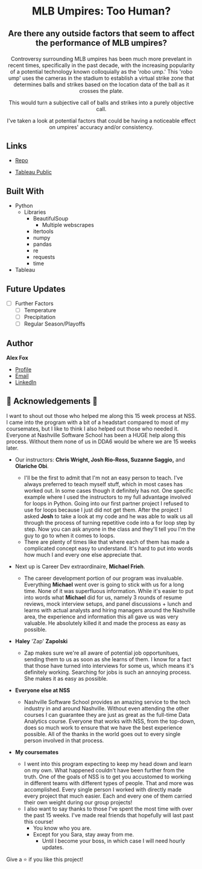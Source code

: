 # <h1 align="center">MLB Umpires: Too Human?<project-name></h1>

## <p align="center">Are there any outside factors that seem to affect the performance of MLB umpires?
<p align="center">Controversy surrounding MLB umpires has been much more prevelant in recent times, specifically in the past decade, with the increasing popularity of a potential technology known colloquially as the 'robo ump.' This 'robo ump' uses the cameras in the stadium to establish a virtual strike zone that determines balls and strikes based on the location data of the ball as it crosses the plate.
<p align="center">This would turn a subjective call of balls and strikes into a purely objective call.
<p align="center">I've taken a look at potential factors that could be having a noticeable effect on umpires' accuracy and/or consistency.<project-description></p>

## Links

- [Repo](https://github.com/AlexFaux/MLB_Umpire_Performance)
  
- [Tableau Public](https://public.tableau.com/app/profile/alexfaux/viz/MLBUmpiresTooHuman/MLBUmpiresTooHuman)

## Built With

- Python
  - Libraries
    - BeautifulSoup
      - Multiple webscrapes
    - itertools
    - numpy
    - pandas
    - re
    - requests
    - time
- Tableau

## Future Updates

- [ ] Further Factors
  - [ ] Temperature
  - [ ] Precipitation
  - [ ] Regular Season/Playoffs

## Author

**Alex Fox**

- [Profile](https://github.com/AlexFaux "Alex Fox")
- [Email](mailto:Alex77Fox@yahoo.com?subject=Hi "Hi!")
- [LinkedIn](https://www.linkedin.com/in/alex-b-fox/ "Welcome")

## 🤝 Acknowledgements 🤝

I want to shout out those who helped me along this 15 week process at NSS. I came into the program with a bit of a headstart compared to most of my coursemates, but I like to think I also helped out those who needed it. Everyone at Nashville Software School has been a HUGE help along this process. Without them none of us in DDA6 would be where we are 15 weeks later.

  - Our instructors: **Chris Wright, Josh Rio-Ross, Suzanne Saggio,** and **Olariche Obi**.
    - I'll be the first to admit that I'm not an easy person to teach. I've always preferred to teach myself stuff, which in most cases has worked out. In some cases though it definitely has not. One specific example where I used the instructors to my full advantage involved for loops in Python. Going into our first partner project I refused to use for loops because I just did not get them. After the project I asked **Josh** to take a look at my code and he was able to walk us all through the process of turning repetitive code into a for loop step by step. Now you can ask anyone in the class and they'll tell you I'm the guy to go to when it comes to loops.
    - There are plenty of times like that where each of them has made a complicated concept easy to understand. It's hard to put into words how much I and every one else appreciate that.
  
  - Next up is Career Dev extraordinaire, **Michael Frieh**.
    - The career development portion of our program was invaluable. Everything **Michael** went over is going to stick with us for a long time. None of it was superfluous information. While it's easier to put into words what **Michael** did for us, namely 3 rounds of resume reviews, mock interview setups, and panel discussions + lunch and learns with actual analysts and hiring managers around the Nashville area, the experience and information this all gave us was very valuable. He absolutely killed it and made the process as easy as possible.
  
  - **Haley** 'Zap' **Zapolski**
    - Zap makes sure we're all aware of potential job opportunitues, sending them to us as soon as she learns of them. I know for a fact that those have turned into interviews for some us, which means it's definitely working. Searching for jobs is such an annoying process. She makes it as easy as possible.
  
  - **Everyone else at NSS**
    - Nashville Software School provides an amazing service to the tech industry in and around Nashville. Without even attending the other courses I can guarantee they are just as great as the full-time Data Analytics course. Everyone that works with NSS, from the top-down, does so much work to ensure that we have the best experience possible. All of the thanks in the world goes out to every single person involved in that process.
  
  - **My coursemates**
    - I went into this program expecting to keep my head down and learn on my own. What happened couldn't have been further from the truth. One of the goals of NSS is to get you accustomed to working in different teams with different types of people. That and more was accomplished. Every single person I worked with directly made every project that much easier. Each and every one of them carried their own weight during our group projects!
    - I also want to say thanks to those I've spent the most time with over the past 15 weeks. I've made real friends that hopefully will last past this course!
      - You know who you are.
       - Except for you Sara, stay away from me.
          - Until I become your boss, in which case I will need hourly updates.

Give a ⭐️ if you like this project!
